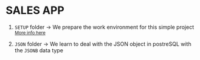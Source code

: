 # SALES APP

1. `SETUP` folder -> We prepare the work environment for this simple project <sub>[More info here](SETUP/README.md)</sub>

2. `JSON` folder -> We learn to deal with the JSON object in postreSQL with the `JSONB` data type
